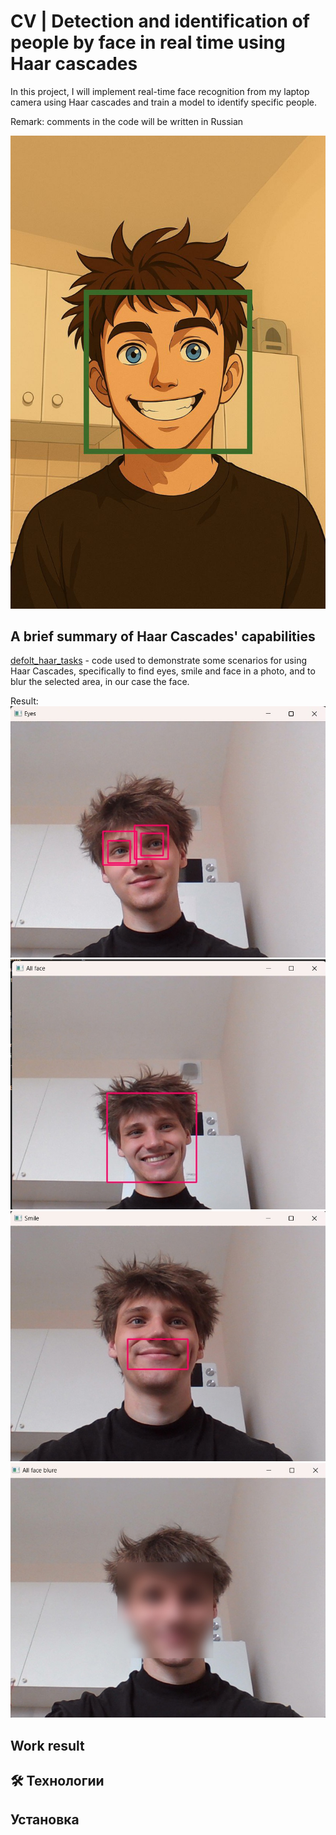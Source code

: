 # CV | Detection and identification of people by face in real time using Haar cascades

In this project, I will implement real-time face recognition from my laptop camera using Haar cascades and train a model to identify specific people.

Remark: comments in the code will be written in Russian

![Logo](images_to_report\logo.jpeg)

## A brief summary of Haar Cascades' capabilities
[defolt_haar_tasks](defolt_haar_tasks.py) - code used to demonstrate some scenarios for using Haar Cascades, specifically to find eyes, smile and face in a photo, and to blur the selected area, in our case the face.

Result:
![eyes](images_to_report/eyes.jpg)
![face](images_to_report\face.jpg)
![smile](images_to_report/smile.jpg)
![blure](images_to_report\blure.jpg)

## Work result

## 🛠️ Технологии


## Установка
